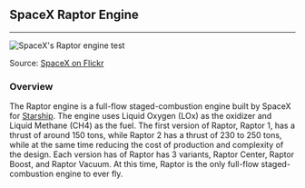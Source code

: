 ## SpaceX Raptor Engine

---

![SpaceX's Raptor engine test](https://live.staticflickr.com/5835/29916104756_2a0ecc2d98_b.jpg "SpaceX's Raptor engine test")

Source: [SpaceX on Flickr](https://www.flickr.com/photos/spacex)


### Overview
The Raptor engine is a full-flow staged-combustion engine built by SpaceX for [Starship](/wiki/starship). The engine uses Liquid Oxygen (LOx) as the oxidizer and Liquid Methane (CH4) as the fuel. The first version of Raptor, Raptor 1, has a thrust of around 150 tons, while Raptor 2 has a thrust of 230 to 250 tons, while at the same time reducing the cost of production and complexity of the design. Each version has of Raptor has 3 variants, Raptor Center, Raptor Boost, and Raptor Vacuum. At this time, Raptor is the only full-flow staged-combustion engine to ever fly. 
